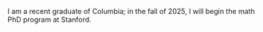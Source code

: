 I am a recent graduate of Columbia; in the fall of 2025, I will begin the math PhD program at Stanford. 
